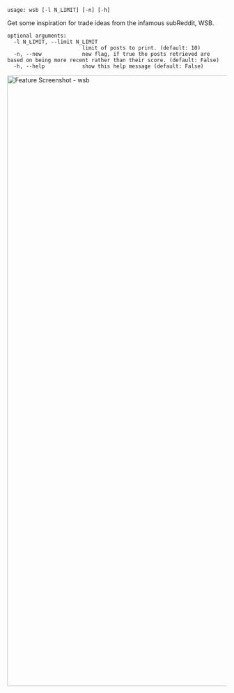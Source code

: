 ```
usage: wsb [-l N_LIMIT] [-n] [-h]
```

Get some inspiration for trade ideas from the infamous subReddit, WSB. 

```
optional arguments:
  -l N_LIMIT, --limit N_LIMIT
                        limit of posts to print. (default: 10)
  -n, --new             new flag, if true the posts retrieved are based on being more recent rather than their score. (default: False)
  -h, --help            show this help message (default: False)
```

<img width="1400" alt="Feature Screenshot - wsb" src="https://user-images.githubusercontent.com/25267873/108612074-d5afce00-73dc-11eb-80ca-8ecfad12020c.png">
